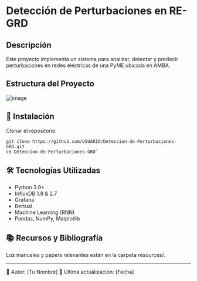 # Detección de Perturbaciones en RE-GRD

## Descripción
Este proyecto implementa un sistema para analizar, detectar y predecir perturbaciones en redes eléctricas de una PyME ubicada en AMBA.

## Estructura del Proyecto
![image](https://github.com/user-attachments/assets/11f2a3b8-d117-4378-b4ec-c38cf4824c0e)

## 🚀 Instalación
Clonar el repositorio:

```
git clone https://github.com/USUARIO/Deteccion-de-Perturbaciones-GRD.git
cd Deteccion-de-Perturbaciones-GRD`
```

## 🛠 Tecnologías Utilizadas
- Python 3.9+
- InfluxDB 1.8 & 2.7
- Grafana
- Bertual
- Machine Learning (RNN)
- Pandas, NumPy, Matplotlib

## 📚 Recursos y Bibliografía
Los manuales y papers relevantes están en la carpeta resources/.

---

📌 Autor: [Tu Nombre]
📅 Última actualización: [Fecha]

